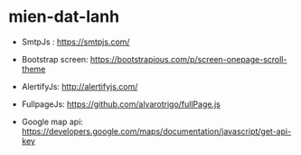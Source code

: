 # mien-dat-lanh

- SmtpJs : https://smtpjs.com/

- Bootstrap screen: https://bootstrapious.com/p/screen-onepage-scroll-theme

- AlertifyJs: http://alertifyjs.com/

- FullpageJs: https://github.com/alvarotrigo/fullPage.js

- Google map api: https://developers.google.com/maps/documentation/javascript/get-api-key
